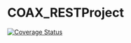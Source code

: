 # COAX_RESTProject

<a href='https://coveralls.io/github/skxlpv/COAX_ProjectV2?branch=main'><img src='https://coveralls.io/repos/github/skxlpv/COAX_ProjectV2/badge.svg?branch=main' alt='Coverage Status' /></a>
